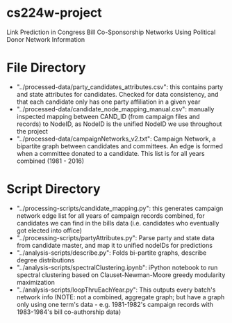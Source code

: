 # cs224w-project
Link Prediction in Congress Bill Co-Sponsorship Networks Using Political Donor Network Information


# File Directory
- "../processed-data/party_candidates_attributes.csv": this contains party and state attributes for candidates. Checked for data consistency, and that each candidate only has one party affiliation in a given year
- "../processed-data/candidate_node_mapping_manual.csv": manually inspected mapping between CAND_ID (from campaign files and records) to NodeID, as NodeID is the unified NodeID we use throughout the project
- "../processed-data/campaignNetworks_v2.txt": Campaign Network, a bipartite graph between candidates and committees. An edge is formed when a committee donated to a candidate. This list is for all years combined (1981 - 2016)

# Script Directory
- "../processing-scripts/candidate_mapping.py": this generates campaign network edge list for all years of campaign records combined, for candidates we can find in the bills data (i.e. candidates who eventually got elected into office)
- "../processing-scripts/partyAttributes.py": Parse party and state data from candidate master, and map it to unified nodeIDs for predictions
- "../analysis-scripts/describe.py": Folds bi-partite graphs, describe degree distributions 
- "../analysis-scripts/spectralClustering.ipynb": iPython notebook to run spectral clustering based on Clauset-Newman-Moore greedy modularity maximization
- "../analysis-scripts/loopThruEachYear.py": This outputs every batch's network info (NOTE: not a combined, aggregate graph; but have a graph only using one term's data - e.g. 1981-1982's campaign records with 1983-1984's bill co-authorship data)